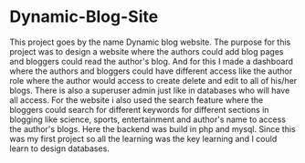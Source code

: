 # Dynamic-Blog-Site
This project goes by the name Dynamic blog website. The purpose for this project was to design a website where the authors could add blog pages and bloggers could read the author's blog. And for this I made a dashboard where the authors and bloggers could have different access like the author role where the author would access to create delete and edit to all of his/her blogs. There is also a superuser admin just like in databases who will have all access. For the website i also used the search feature where the bloggers could search for different keywords for different sections in blogging like science, sports, entertainment and author's name to access the author's blogs. Here the backend was build in php and mysql. Since this was my first project so all the learning was the key learning and I could learn to design databases.
